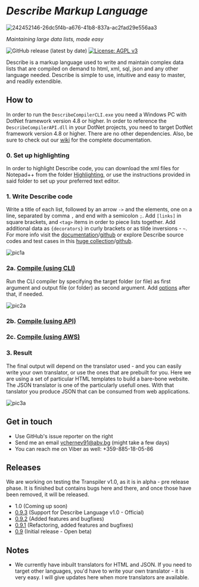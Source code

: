 # *Describe Markup Language*  
![242452146-26dc5f4b-a676-41b8-837a-ac2fad29e556aa3](https://github.com/viktorchernev/DescribeCompiler/assets/72315339/b043a521-cdfc-494b-9267-f7a5d5d2dd06)

_Maintaining large data lists, made easy_  
  
  
![GitHub release (latest by date)](https://img.shields.io/github/v/release/viktorchernev/DescribeCompiler?color=green&logo=github)
[![License: AGPL v3](https://img.shields.io/badge/License-AGPL_v3-blue.svg)](https://www.gnu.org/licenses/agpl-3.0)

Describe is a markup language used to write and maintain complex data lists that are compiled on demand to html, xml, sql, json and any other language needed. Describe is simple to use, intuitive and easy to master, and readily extendible.


## How to
In order to run the `DescribeCompilerCLI.exe` you need a Windows PC with DotNet framework version 4.8 or higher. In order to reference the `DescribeCompilerAPI.dll` in your DotNet projects, you need to target DotNet framework version 4.8 or higher. There are no other dependencies. Also, be sure to check out our [wiki](https://github.com/viktorchernev/DescribeCompiler/wiki) for the complete documentation.  
  
### 0. Set up highlighting
In order to highlight Describe code, you can download the xml files for Notepad++ from the folder [Highlighting](https://github.com/viktorchernev/DescribeCompiler/tree/master/%23DescribeLanguage/Highlighting), or use the instructions provided in said folder to set up your preferred text editor.
  
### 1. Write Describe code  
Write a title of each list, followed by an arrow `->` and the elements, one on a line, separated by comma `,` and end with a semicolon `;`. Add `[links]` in square brackets, and `<tag>` items in order to piece lists together. Add additional data as `{decorators}` in curly brackets or as tilde inversions - `~`. For more info visit the [documentation](https://documentation.listiary.com/)/[github](https://github.com/viktorchernev/DescribeCompiler/wiki/Grammar-How-To) or explore Describe source codes and test cases in this [huge collection](https://library.listiary.com/)/[github](https://github.com/viktorchernev/DataLists/tree/master/Lists). 
  
![pic1a](https://github.com/viktorchernev/DescribeCompiler/assets/72315339/d5a71183-33ff-4e21-b6a1-db3ed7ac5967)


### 2a. [Compile (using CLI)](https://github.com/viktorchernev/DescribeCompiler/wiki/CliCompiler-how-to)  
Run the CLI compiler by specifying the target folder (or file) as first argument and output file (or folder) as second argument.  Add [options](https://github.com/viktorchernev/DescribeCompiler/wiki/CliCompiler-how-to) after that, if needed.  

![pic2a](https://github.com/viktorchernev/DescribeCompiler/assets/72315339/d8f6ac78-2cbc-4056-b560-16273474fa4d)

### 2b. [Compile (using API)](https://github.com/viktorchernev/DescribeCompiler/wiki/ApiCompiler-how-to)
### 2c. [Compile (using AWS)](https://github.com/viktorchernev/DescribeCompiler/wiki/AwsCompiler-how-to)


### 3. Result  
The final output will depend on the translator used - and you can easily write your own translator, or use the ones that are prebuilt for you. Here we are using a set of particular HTML templates to build a bare-bone website. The JSON translator is one of the particularly usefull ones. With that tanslator you produce JSON that can be consumed from web applications.
  
![pic3a](https://github.com/viktorchernev/DescribeCompiler/assets/72315339/36ae6997-82df-467e-b490-b7b9d63a860c)

## Get in touch  
- Use GitHub's issue reporter on the right
- Send me an email vchernev91@abv.bg (might take a few days)
- You can reach me on Viber as well: +359-885-18-05-86

## Releases
We are working on testing the Transpiler v1.0, as it is in alpha - pre release phase. It is finished but contains bugs here and there, and once those have been removed, it will be released.

* 1.0 (Coming up soon)
* [0.9.3](https://github.com/viktorchernev/DescribeCompiler/releases/tag/0.9.3) (Support for Describe Language v1.0 - Official)  
* [0.9.2](https://github.com/viktorchernev/DescribeCompiler/releases/tag/0.9.2) (Added features and bugfixes)
* [0.9.1](https://github.com/viktorchernev/DescribeCompiler/releases/tag/0.9.1) (Refactoring, added features and bugfixes)
* [0.9](https://github.com/viktorchernev/DescribeCompiler/releases/tag/0.9) (Initial release - Open beta)

## Notes
* We currently have inbuilt translators for HTML and JSON. If you need to target other languages, you'd have to write your own translator - it is very easy. I will give updates here when more translators are available.
